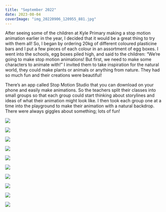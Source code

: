 ```yaml
---
title: "September 2022"
date: 2023-08-04
coverImage: "img_20220906_120955_881.jpg"
---
```


After seeing some of the children at Kyle Primary making a stop motion animation earlier in the year, I decided that it would be a great thing to try with them all! So, I began by ordering 20kg of different coloured plasticine bars and I put a few pieces of each colour in an assortment of egg boxes. I went into the schools, egg boxes piled high, and said to the children: “We’re going to make stop motion animations! But first, we need to make some characters to animate with!” I invited them to take inspiration for the natural world, they could make plants or animals or anything from nature. They had so much fun and their creations were beautiful!

There’s an app called Stop Motion Studio that you can download on your phone and easily make animations. So the teachers split their classes into small groups so that each group could start thinking about storylines and ideas of what their animation might look like. I then took each group one at a time into the playground to make their animation with a natural backdrop. There were always giggles about something; lots of fun!

![](images/img_20220901_135049_205.jpg)

![](images/img_20220906_114628_580.jpg)

![](images/img_20220906_135144_604.jpg)

![](images/img_20220907_120405_044.jpg)

![](images/img_20220907_120415_519.jpg)

![](images/img_20220907_123120_534.jpg)

![](images/img_20220915_154925_791.jpg)

![](images/img_20220921_115814_322.jpg)

![](images/img_20220921_115836_503.jpg)

![](images/img_20220921_115846_524.jpg)
